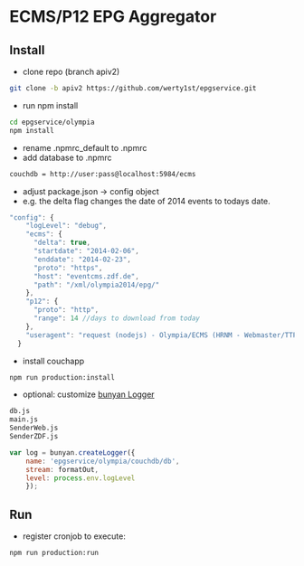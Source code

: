 # ECMS/P12 EPG Aggregator

## Install

* clone repo (branch apiv2)
```bash
git clone -b apiv2 https://github.com/werty1st/epgservice.git
``` 

* run npm install
```bash
cd epgservice/olympia
npm install
```
 * rename .npmrc_default to .npmrc
 * add database to .npmrc
```bash
couchdb = http://user:pass@localhost:5984/ecms
```

 * adjust package.json -> config object
 * e.g. the delta flag changes the date of 2014 events to todays date.	
```javascript
"config": {
    "logLevel": "debug",
    "ecms": {
      "delta": true,
      "startdate": "2014-02-06",
      "enddate": "2014-02-23",
      "proto": "https",
      "host": "eventcms.zdf.de",
      "path": "/xml/olympia2014/epg/"
    },
    "p12": {
      "proto": "http",
      "range": 14 //days to download from today
    },
    "useragent": "request (nodejs) - Olympia/ECMS (HRNM - Webmaster/TTP)" //change the useragent to identify yourself
  }
```

 * install couchapp
```bash
npm run production:install
```
 
 * optional: customize [bunyan Logger](https://github.com/trentm/node-bunyan)
```bash
db.js
main.js
SenderWeb.js
SenderZDF.js
```
```javascript
var log = bunyan.createLogger({
    name: 'epgservice/olympia/couchdb/db',
    stream: formatOut,
    level: process.env.logLevel
    });
```


## Run

* register cronjob to execute:
```bash
npm run production:run
``` 



